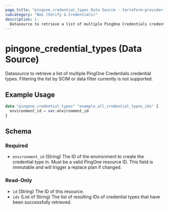 ```yaml
---
page_title: "pingone_credential_types Data Source - terraform-provider-pingone"
subcategory: "Neo (Verify & Credentials)"
description: |-
  Datasource to retrieve a list of multiple PingOne Credentials credential types.  Filtering the list by SCIM or data filter currently is not supported.
---
```


# pingone_credential_types (Data Source)

Datasource to retrieve a list of multiple PingOne Credentials credential types.  Filtering the list by SCIM or data filter currently is not supported.

## Example Usage

```terraform
data "pingone_credential_types" "example_all_credential_types_ids" {
  environment_id = var.environment_id
}
```

<!-- schema generated by tfplugindocs -->
## Schema

### Required

- `environment_id` (String) The ID of the environment to create the credential type in.  Must be a valid PingOne resource ID.  This field is immutable and will trigger a replace plan if changed.

### Read-Only

- `id` (String) The ID of this resource.
- `ids` (List of String) The list of resulting IDs of credential types that have been successfully retrieved.
